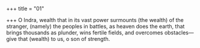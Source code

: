 +++
title = "01"

+++
O Indra, wealth that in its vast power surmounts (the wealth) of the  stranger, (namely) the peoples in battles, as heaven does the earth,
that brings thousands as plunder, wins fertile fields, and overcomes
obstacles—give that (wealth) to us, o son of strength.